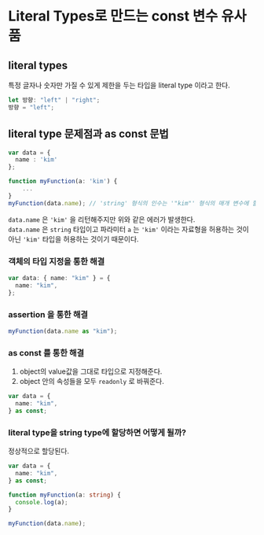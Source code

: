 # Literal Types로 만드는 const 변수 유사품

## literal types

특정 글자나 숫자만 가질 수 있게 제한을 두는 타입을 literal type 이라고 한다.

```ts
let 방향: "left" | "right";
방향 = "left";
```

## literal type 문제점과 as const 문법

```ts
var data = {
  name : 'kim'
};

function myFunction(a: 'kim') {
	...
}
myFunction(data.name); // 'string' 형식의 인수는 '"kim"' 형식의 매개 변수에 할당될 수 없습니다.
```

`data.name` 은 `'kim'` 을 리턴해주지만 위와 같은 에러가 발생한다.  
`data.name` 은 `string` 타입이고 파라미터 `a` 는 `'kim'` 이라는 자료형을 허용하는 것이 아닌 `'kim'` 타입을 허용하는 것이기 때문이다.

### 객체의 타입 지정을 통한 해결

```ts
var data: { name: "kim" } = {
  name: "kim",
};
```

### assertion 을 통한 해결

```ts
myFunction(data.name as "kim");
```

### as const 를 통한 해결

1. object의 value값을 그대로 타입으로 지정해준다.
2. object 안의 속성들을 모두 `readonly` 로 바꿔준다.

```ts
var data = {
  name: "kim",
} as const;
```

### literal type을 string type에 할당하면 어떻게 될까?

정상적으로 할당된다.

```ts
var data = {
  name: "kim",
} as const;

function myFunction(a: string) {
  console.log(a);
}

myFunction(data.name);
```
